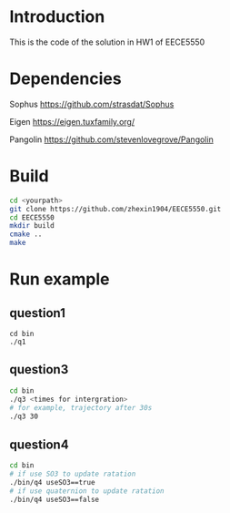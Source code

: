 # Introduction

This is the code of the solution in HW1 of EECE5550

# Dependencies

Sophus https://github.com/strasdat/Sophus

Eigen https://eigen.tuxfamily.org/

Pangolin https://github.com/stevenlovegrove/Pangolin

# Build

```bash
cd <yourpath>
git clone https://github.com/zhexin1904/EECE5550.git
cd EECE5550
mkdir build
cmake ..
make
```

# Run example

## question1

```bash'
cd bin
./q1
```

## question3

```bash
cd bin
./q3 <times for intergration>
# for example, trajectory after 30s
./q3 30
```

## question4

```bash
cd bin
# if use SO3 to update ratation
./bin/q4 useSO3==true
# if use quaternion to update ratation
./bin/q4 useSO3==false
```

